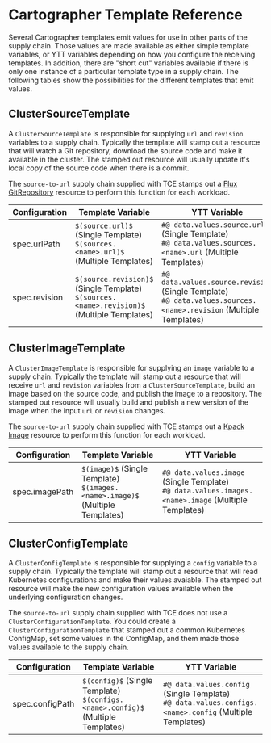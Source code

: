 # Cartographer Template Reference

Several Cartographer templates emit values for use in other parts of the supply chain. Those values
are made available as either simple template variables, or YTT variables depending on how you configure
the receiving templates. In addition, there are "short cut" variables available if there is only one instance
of a particular template type in a supply chain. The following tables show the possibilities for
the different templates that emit values.

## ClusterSourceTemplate

A `ClusterSourceTemplate` is responsible for supplying `url` and `revision` variables to a supply chain. Typically the template
will stamp out a resource that will watch a Git repository, download the source code and make it available in the cluster.
The stamped out resource will usually update it's local copy of the source code when there is a commit.

The `source-to-url` supply chain supplied with TCE stamps out a
[Flux GitRepository](https://fluxcd.io/docs/components/source/gitrepositories/) resource to perform this function for each workload.

| Configuration | Template Variable| YTT Variable|
|---|---|---|
|spec.urlPath | `$(source.url)$` (Single Template) <br/> `$(sources.<name>.url)$` (Multiple Templates)| `#@ data.values.source.url` (Single Template) <br/> `#@ data.values.sources.<name>.url` (Multiple Templates) |
|spec.revision | `$(source.revision)$` (Single Template) <br/> `$(sources.<name>.revision)$` (Multiple Templates)| `#@ data.values.source.revision` (Single Template) <br/> `#@ data.values.sources.<name>.revision` (Multiple Templates) |

## ClusterImageTemplate

A `ClusterImageTemplate` is responsible for supplying an `image` variable to a supply chain. Typically the template will stamp
out a resource that will receive `url` and `revision` variables from a `ClusterSourceTemplate`, build an image based on the
source code, and publish the image to a repository. The stamped out resource will usually build and publish a new version of the
image when the input `url` or `revision` changes.

The `source-to-url` supply chain supplied with TCE stamps out a
[Kpack Image](https://github.com/pivotal/kpack/blob/main/docs/image.md) resource to perform this function for each workload.

| Configuration | Template Variable | YTT Variable|
|---|---|---|
|spec.imagePath | `$(image)$` (Single Template) <br/> `$(images.<name>.image)$` (Multiple Templates)| `#@ data.values.image` (Single Template) <br/> `#@ data.values.images.<name>.image` (Multiple Templates) |

## ClusterConfigTemplate

A `ClusterConfigTemplate` is responsible for supplying a `config` variable to a supply chain. Typically the template will
stamp out a resource that will read Kubernetes configurations and make their values avaiable. The stamped out resource
will make the new configuration values available when the underlying configuration changes.

The `source-to-url` supply chain supplied with TCE does not use a `ClusterConfigurationTemplate`. You could create a
`ClusterConfigurationTemplate` that stamped out a common Kubernetes ConfigMap, set some values in the ConfigMap, and them
made those values available to the supply chain.

| Configuration | Template Variable| YTT Variable|
|---|---|---|
|spec.configPath | `$(config)$` (Single Template) <br/> `$(configs.<name>.config)$` (Multiple Templates)| `#@ data.values.config` (Single Template) <br/> `#@ data.values.configs.<name>.config` (Multiple Templates) |
